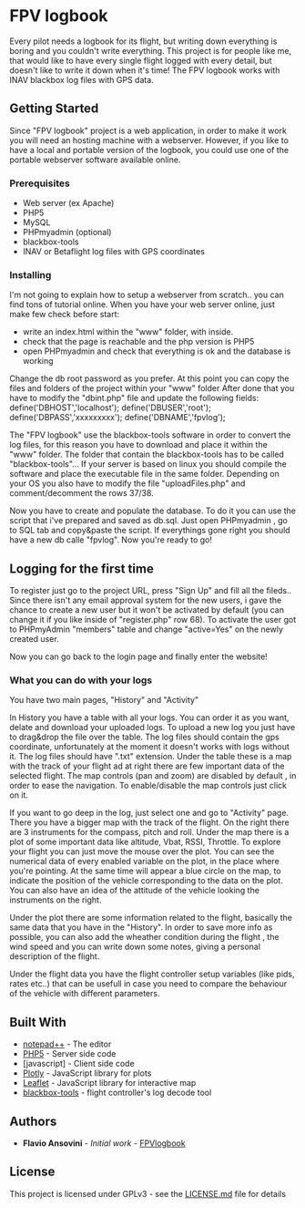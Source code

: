 # FPV logbook

Every pilot needs a logbook for its flight, but writing down everything is boring and you couldn't write everything. 
This project is for people like me, that would like to have every single flight logged with every detail, but doesn't like to write it down when it's time!
The FPV logbook works with INAV blackbox log files with GPS data.

## Getting Started

Since "FPV logbook" project is a web application, in order to make it work you will need an hosting machine with a webserver.
However, if you like to have a local and portable version of the logbook, you could use one of the portable webserver software available online.

### Prerequisites

- Web server (ex Apache)
- PHP5 
- MySQL
- PHPmyadmin (optional)
- blackbox-tools
- INAV or Betaflight log files with GPS coordinates

### Installing

I'm not going to explain how to setup a webserver from scratch.. you can find tons of tutorial online. 
When you have your web server online, just make few check before start:
- write an index.html within the "www" folder, with <?php phpinfo(); ?> inside. 
- check that the page is reachable and the php version is PHP5
- open PHPmyadmin and check that everything is ok and the database is working

Change the db root password as you prefer.
At this point you can copy the files and folders of the project within your "www" folder 
After done that you have to modify the "dbint.php" file and update the following fields:
define('DBHOST','localhost');
define('DBUSER','root');
define('DBPASS','xxxxxxxxx');
define('DBNAME','fpvlog');

The "FPV logbook" use the blackbox-tools software in order to convert the log files, for this reason you have to download and place it within the "www" folder.
The folder that contain the blackbox-tools has to be called "blackbox-tools"...
If your server is based on linux you should compile the software and place the executable file in the same folder.
Depending on your OS you also have to modify the file "uploadFiles.php" and comment/decomment the rows 37/38.

Now you have to create and populate the database. To do it you can use the script that i've prepared and saved as db.sql.
Just open PHPmyadmin , go to SQL tab and copy&paste the script. If everythings gone right you should have a new db calle "fpvlog".
Now you're ready to go!

## Logging for the first time

To register just go to the project URL, press "Sign Up" and fill all the fileds..
Since there isn't any email approval system for the new users, i gave the chance to create a new user but it won't be activated by default (you can change it if you like inside of "register.php" row 68).
To activate the user got to PHPmyAdmin "members" table and change "active=Yes"  on the newly created user.

Now you can go back to the login page and finally enter the website!

### What you can do with your logs

You have two main pages, "History" and "Activity"

In History you have a table with all your logs. You can order it as you want, delate and download your uploaded logs. To upload a new log you just have to drag&drop the file over the table.
The log files should contain the gps coordinate, unfortunately at the moment it doesn't works with logs without it. The log files should have ".txt" extension.
Under the table these is a map with the track of your flight ad at right there are few important data of the selected flight.
The map controls (pan and zoom) are disabled by default , in order to ease the navigation. To enable/disable the map controls just click on it.

If you want to go deep in the log, just select one and go to "Activity" page.
There you have a bigger map with the track of the flight. On the right there are 3 instruments for the compass, pitch and roll.
Under the map there is a plot of some important data like altitude, Vbat, RSSI, Throttle.
To explore your flight you can just move the mouse over the plot.
You can see the numerical data of every enabled variable on the plot, in the place where you're pointing. At the same time will appear a blue circle on the map, to indicate the position of the vehicle corresponding to
the data on the plot. You can also have an idea of the attitude of the vehicle looking the instruments on the right.

Under the plot there are some information related to the flight, basically the same data that you have in the "History". In order to save more info as possible, you can also add the wheather condition during the flight
, the wind speed and you can write down some notes, giving a personal description of the flight.

Under the flight data you have the flight controller setup variables (like pids, rates etc..) that can be usefull in case you need to compare the behaviour of the vehicle with different parameters.

## Built With

* [notepad++](https://notepad-plus-plus.org/) - The editor
* [PHP5](https://http://php.net/) - Server side code
* [javascript] - Client side code
* [Plotly](https://plot.ly/) - JavaScript library for plots
* [Leaflet](https://leafletjs.com/) - JavaScript library for interactive map
* [blackbox-tools](https://github.com/betaflight/blackbox-tools/tree/master/src) - flight controller's log decode tool

## Authors

* **Flavio Ansovini** - *Initial work* - [FPVlogbook](https://github.com/flavioansovini/FPVlogbook)

## License

This project is licensed under GPLv3 - see the [LICENSE.md](LICENSE.md) file for details